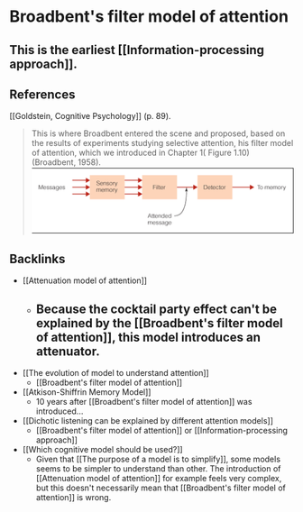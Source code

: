 # Broadbent's filter model of attention

This is the earliest [[Information-processing approach]].
---
## References
[[Goldstein, Cognitive Psychology]] (p. 89).
> This is where Broadbent entered the scene and proposed, based on the results of experiments studying selective attention, his filter model of attention, which we introduced in Chapter 1( Figure 1.10) (Broadbent, 1958). 
![](BearImages/2581D799-8BF2-4E1E-AA89-59F3CD15F586-81026-00000C178EE83CA0/iu.png)

## Backlinks
* [[Attenuation model of attention]]
	* ## Because the cocktail party effect can't be explained by the [[Broadbent's filter model of attention]], this model introduces an attenuator.
* [[The evolution of model to understand attention]]
	* [[Broadbent's filter model of attention]]
* [[Atkison-Shiffrin Memory Model]]
	* 10 years after [[Broadbent's filter model of attention]] was introduced...
* [[Dichotic listening can be explained by different attention models]]
	* [[Broadbent's filter model of attention]] or [[Information-processing approach]]
* [[Which cognitive model should be used?]]
	* Given that [[The purpose of a model is to simplify]], some models seems to be simpler to understand than other. The introduction of [[Attenuation model of attention]] for example feels very complex, but this doesn't necessarily mean that [[Broadbent's filter model of attention]] is wrong.

<!-- #evergreen -->

<!-- {BearID:2B0ACC2D-0F73-41F3-8AA9-7D347B60802E-81026-00000C170ED95995} -->

